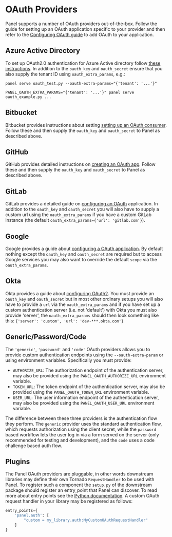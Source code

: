 # OAuth Providers

Panel supports a number of OAuth providers out-of-the-box. Follow the guide for setting up an OAuth application specific to your provider and then refer to the [Configuring OAuth guide](configuration) to add OAuth to your application.

## **Azure Active Directory**

To set up OAuth2.0 authentication for Azure Active directory follow [these instructions](https://docs.microsoft.com/en-us/azure/api-management/api-management-howto-protect-backend-with-aad). In addition to the `oauth_key` and `oauth_secret` ensure that you also supply the tenant ID using `oauth_extra_params`, e.g.:

```
panel serve oauth_test.py --oauth-extra-params="{'tenant': '...'}"

PANEL_OAUTH_EXTRA_PARAMS="{'tenant': '...'}" panel serve oauth_example.py ...
```

## **Bitbucket**

Bitbucket provides instructions about setting [setting up an OAuth consumer](https://support.atlassian.com/bitbucket-cloud/docs/use-oauth-on-bitbucket-cloud/). Follow these and then supply the `oauth_key` and `oauth_secret` to Panel as described above.

## **GitHub**

GitHub provides detailed instructions on [creating an OAuth app](https://developer.github.com/apps/building-oauth-apps/creating-an-oauth-app/). Follow these and then supply the `oauth_key` and `oauth_secret` to Panel as described above.

## **GitLab**

GitLab provides a detailed guide on [configuring an OAuth](https://docs.gitlab.com/ee/api/oauth2.html) application. In addition to the `oauth_key` and `oauth_secret` you will also have to supply a custom url using the `oauth_extra_params` if you have a custom GitLab instance (the default `oauth_extra_params={'url': 'gitlab.com'}`).

## **Google**

Google provides a guide about [configuring a OAuth application](https://developers.google.com/identity/protocols/oauth2/native-app). By default nothing except the `oauth_key` and `oauth_secret` are required but to access Google services you may also want to override the default `scope` via the `oauth_extra_params`.

## **Okta**

Okta provides a guide about [configuring OAuth2](https://developer.okta.com/docs/concepts/oauth-openid/). You must provide an `oauth_key` and `oauth_secret` but in most other ordinary setups you will also have to provide a `url` via the `oauth_extra_params` and if you have set up a custom authentication server (i.e. not 'default') with Okta you must also provide 'server', the `oauth_extra_params` should then look something like this: `{'server': 'custom', 'url': 'dev-***.okta.com'}`

## **Generic**/**Password**/**Code**

The `'generic'`, `'password'` and `'code'` OAuth providers allows you to provide custom authentication endpoints using the `--oauth-extra-param` or using environment variables. Specifically you must provide:

- `AUTHORIZE_URL`: The authorization endpoint of the authentication server, may also be provided using the `PANEL_OAUTH_AUTHORIZE_URL` environment variable.
- `TOKEN_URL`: The token endpoint of the authentication server, may also be provided using the `PANEL_OAUTH_TOKEN_URL` environment variable.
- `USER_URL`: The user information endpoint of the authentication server, may also be provided using the `PANEL_OAUTH_USER_URL` environment variable.

The difference between these three providers is the authentication flow they perform. The `generic` provider uses the standard authentication flow, which requests authorization using the client secret, while the `password` based workflow lets the user log in via a form served on the server (only recommended for testing and development), and the `code` uses a code challenge based auth flow.

## Plugins

The Panel OAuth providers are pluggable, in other words downstream libraries may define their own Tornado `RequestHandler` to be used with Panel. To register such a component the `setup.py` of the downstream package should register an entry_point that Panel can discover. To read more about entry points see the [Python documentation](https://packaging.python.org/specifications/entry-points/). A custom OAuth request handler in your library may be registered as follows:

```python
entry_points={
    'panel.auth': [
        "custom = my_library.auth:MyCustomOAuthRequestHandler"
    ]
}
```
